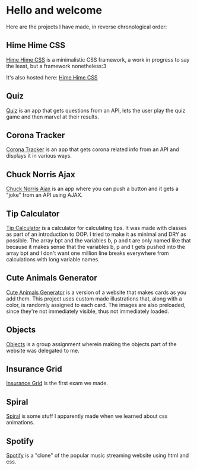 # Hello and welcome

Here are the projects I have made, in reverse chronological order:

## Hime Hime CSS

[Hime Hime CSS](https://micael-w.github.io/himehimecss/) is a minimalistic CSS framework, a work in progress to say the least, but a framework nonetheless:3

It's also hosted here: [Hime Hime CSS](https://www.himehi.me/css/)

## Quiz

[Quiz](https://micael-w.github.io/quiz/) is an app that gets questions from an API, lets the user play the quiz game and then marvel at their results.

## Corona Tracker

[Corona Tracker](https://micael-w.github.io/corona-tracker/) is an app that gets corona related info from an API and displays it in various ways.

## Chuck Norris Ajax

[Chuck Norris Ajax](http://micael-w.github.io/chuck-norris-ajax/) is an app where you can push a button and it gets a "joke" from an API using AJAX.

## Tip Calculator

[Tip Calculator](http://micael-w.github.io/tip-calculator/) is a calculator for calculating tips. It was made with classes as part of an introduction to OOP. I tried to make it as minimal and DRY as possible. The array bpt and the variables b, p and t are only named like that because it makes sense that the variables b, p and t gets pushed into the array bpt and I don't want one million line breaks everywhere from calculations with long variable names.

## Cute Animals Generator

[Cute Animals Generator](http://micael-w.github.io/cute-animals-generator/) is a version of a website that makes cards as you add them. This project uses custom made illustrations that, along with a color, is randomly assigned to each card. The images are also preloaded, since they're not immediately visible, thus not immediately loaded.

## Objects

[Objects](https://micael-w.github.io/objects/) is a group assignment wherein making the objects part of the website was delegated to me.

## Insurance Grid

[Insurance Grid](https://micael-w.github.io/insurance-grid/) is the first exam we made.

## Spiral

[Spiral](https://micael-w.github.io/spiral/) is some stuff I apparently made when we learned about css animations.

## Spotify

[Spotify](https://micael-w.github.io/spotify/) is a "clone" of the popular music streaming website using html and css.
